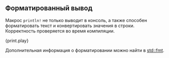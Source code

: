 ## Форматированный вывод

Макрос `println!` не только выводит в консоль, а также способен форматировать текст и конвертировать значения в строки.
Корректность проверяется во время компиляции.

{print.play}

Дополнительная информация о форматировании можно найти в [std::fmt][fmt].

[fmt]: http://doc.rust-lang.org/std/fmt/
